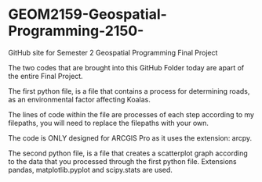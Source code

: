 # GEOM2159-Geospatial-Programming-2150-
GitHub site for Semester 2 Geospatial Programming Final Project

The two codes that are brought into this GitHub Folder today are apart of the entire Final Project. 

The first python file, is a file that contains a process for determining roads, as an environmental factor affecting Koalas. 

The lines of code within the file are processes of each step according to my filepaths, you will need to replace the filepaths with your own.

The code is ONLY designed for ARCGIS Pro as it uses the extension: arcpy.

The second python file, is a file that creates a scatterplot graph according to the data that you processed through the first python file. 
Extensions pandas, matplotlib.pyplot and scipy.stats are used.
